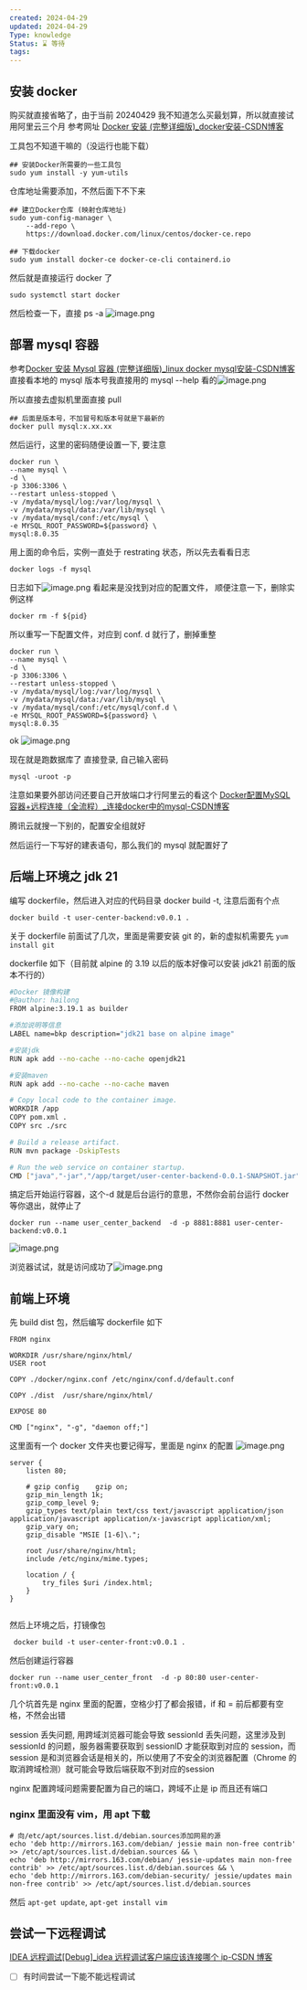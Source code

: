 ```yaml
---
created: 2024-04-29
updated: 2024-04-29
Type: knowledge
Status: ⌛️ 等待
tags:
---
```

## 安装 docker
购买就直接省略了，由于当前 20240429 我不知道怎么买最划算，所以就直接试用阿里云三个月
参考网址 [Docker 安装 (完整详细版)\_docker安装-CSDN博客](https://blog.csdn.net/BThinker/article/details/123358697)

工具包不知道干嘛的（没运行也能下载）
```shell
## 安装Docker所需要的一些工具包
sudo yum install -y yum-utils
```


仓库地址需要添加，不然后面下不下来
```shell
## 建立Docker仓库 (映射仓库地址)
sudo yum-config-manager \
    --add-repo \
    https://download.docker.com/linux/centos/docker-ce.repo

## 下载docker
sudo yum install docker-ce docker-ce-cli containerd.io

```

然后就是直接运行 docker 了
```shell
sudo systemctl start docker
```

然后检查一下，直接 ps -a
![image.png](https://obsidian-pic-1317906728.cos.ap-nanjing.myqcloud.com/obsidian/20240429170153.png)


## 部署 mysql 容器


参考[Docker 安装 Mysql 容器 (完整详细版)\_linux docker mysql安装-CSDN博客](https://blog.csdn.net/BThinker/article/details/123471514)
直接看本地的 mysql 版本号我直接用的 mysql --help 看的![image.png](https://obsidian-pic-1317906728.cos.ap-nanjing.myqcloud.com/obsidian/20240429170444.png)


所以直接去虚拟机里面直接 pull
```shell
## 后面是版本号，不加冒号和版本号就是下最新的
docker pull mysql:x.xx.xx
```

然后运行，这里的密码随便设置一下, 要注意
```shell
docker run \
--name mysql \
-d \
-p 3306:3306 \
--restart unless-stopped \
-v /mydata/mysql/log:/var/log/mysql \
-v /mydata/mysql/data:/var/lib/mysql \
-v /mydata/mysql/conf:/etc/mysql \
-e MYSQL_ROOT_PASSWORD=${password} \
mysql:8.0.35
```


用上面的命令后，实例一直处于 restrating 状态，所以先去看看日志

```shell
docker logs -f mysql
```

日志如下![image.png](https://obsidian-pic-1317906728.cos.ap-nanjing.myqcloud.com/obsidian/20240429172045.png)
看起来是没找到对应的配置文件，
顺便注意一下，删除实例这样
```shell
docker rm -f ${pid}
```

所以重写一下配置文件，对应到 conf. d 就行了，删掉重整

```shell
docker run \
--name mysql \
-d \
-p 3306:3306 \
--restart unless-stopped \
-v /mydata/mysql/log:/var/log/mysql \
-v /mydata/mysql/data:/var/lib/mysql \
-v /mydata/mysql/conf:/etc/mysql/conf.d \
-e MYSQL_ROOT_PASSWORD=${password} \
mysql:8.0.35
```


ok
![image.png](https://obsidian-pic-1317906728.cos.ap-nanjing.myqcloud.com/obsidian/20240429173305.png)


现在就是跑数据库了
 直接登录, 自己输入密码
 
```shell
mysql -uroot -p

```

注意如果要外部访问还要自己开放端口才行阿里云的看这个 [Docker配置MySQL容器+远程连接（全流程）\_连接docker中的mysql-CSDN博客](https://blog.csdn.net/qq_43781399/article/details/112650755)

腾讯云就搜一下别的，配置安全组就好

然后运行一下写好的建表语句，那么我们的 mysql 就配置好了

## 后端上环境之 jdk 21

编写 dockerfile，然后进入对应的代码目录 docker build -t, 注意后面有个点 
```shell
docker build -t user-center-backend:v0.0.1 .
```

关于 dockerfile 前面试了几次，里面是需要安装 git 的，新的虚拟机需要先 `yum install git`

dockerfile 如下（目前就 alpine 的 3.19 以后的版本好像可以安装 jdk21 前面的版本不行的）

```bash
#Docker 镜像构建
#@author: hailong
FROM alpine:3.19.1 as builder

#添加说明等信息
LABEL name=bkp description="jdk21 base on alpine image"

#安装jdk
RUN apk add --no-cache --no-cache openjdk21

#安装maven
RUN apk add --no-cache --no-cache maven

# Copy local code to the container image.
WORKDIR /app
COPY pom.xml .
COPY src ./src

# Build a release artifact.
RUN mvn package -DskipTests

# Run the web service on container startup.
CMD ["java","-jar","/app/target/user-center-backend-0.0.1-SNAPSHOT.jar","--spring.profiles.active=prod"]
```


搞定后开始运行容器，这个-d 就是后台运行的意思，不然你会前台运行 docker 等你退出，就停止了
```shell
docker run --name user_center_backend  -d -p 8881:8881 user-center-backend:v0.0.1
```


![image.png](https://obsidian-pic-1317906728.cos.ap-nanjing.myqcloud.com/obsidian/20240507174219.png)


浏览器试试，就是访问成功了![image.png](https://obsidian-pic-1317906728.cos.ap-nanjing.myqcloud.com/obsidian/20240507174455.png)


## 前端上环境
先 build dist 包，然后编写 dockerfile 如下
```shell
FROM nginx  
  
WORKDIR /usr/share/nginx/html/  
USER root  
  
COPY ./docker/nginx.conf /etc/nginx/conf.d/default.conf  
  
COPY ./dist  /usr/share/nginx/html/  
  
EXPOSE 80  
  
CMD ["nginx", "-g", "daemon off;"]
```

这里面有一个 docker 文件夹也要记得写，里面是 nginx 的配置 ![image.png](https://obsidian-pic-1317906728.cos.ap-nanjing.myqcloud.com/obsidian/20240508191804.png)


```shell
server {  
    listen 80;  
  
    # gzip config    gzip on;  
    gzip_min_length 1k;  
    gzip_comp_level 9;  
    gzip_types text/plain text/css text/javascript application/json application/javascript application/x-javascript application/xml;  
    gzip_vary on;  
    gzip_disable "MSIE [1-6]\.";  
  
    root /usr/share/nginx/html;  
    include /etc/nginx/mime.types;  
  
    location / {  
        try_files $uri /index.html;  
    }  
}


```


然后上环境之后，打镜像包
```shell
 docker build -t user-center-front:v0.0.1 .
```

然后创建运行容器
```shell
docker run --name user_center_front  -d -p 80:80 user-center-front:v0.0.1
```


几个坑首先是 nginx 里面的配置，空格少打了都会报错，if 和 = 前后都要有空格，不然会出错

session 丢失问题, 用跨域浏览器可能会导致 sessionId 丢失问题，这里涉及到 sessionId 的问题，服务器需要获取到 sessionID 才能获取到对应的 session，而 session 是和浏览器会话是相关的，所以使用了不安全的浏览器配置（Chrome 的取消跨域检测）就可能会导致后端获取不到对应的session


nginx 配置跨域问题需要配置为自己的端口，跨域不止是 ip 而且还有端口
### nginx 里面没有 vim，用 apt 下载
```shell
# 向/etc/apt/sources.list.d/debian.sources添加网易的源
echo 'deb http://mirrors.163.com/debian/ jessie main non-free contrib' >> /etc/apt/sources.list.d/debian.sources && \
echo 'deb http://mirrors.163.com/debian/ jessie-updates main non-free contrib' >> /etc/apt/sources.list.d/debian.sources && \
echo 'deb http://mirrors.163.com/debian-security/ jessie/updates main non-free contrib' >> /etc/apt/sources.list.d/debian.sources
```


然后 `apt-get update`, `apt-get install vim`
## 尝试一下远程调试

[IDEA 远程调试\[Debug\]\_idea 远程调试客户端应该连接哪个 ip-CSDN 博客]( https://blog.csdn.net/weixin_38650077/article/details/106540825 )
- [ ] 有时间尝试一下能不能远程调试